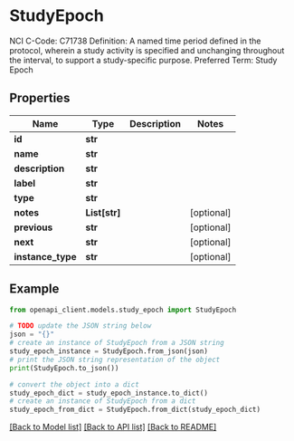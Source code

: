 # StudyEpoch

NCI C-Code: C71738 Definition: A named time period defined in the protocol, wherein a study activity is specified and unchanging throughout the interval, to support a study-specific purpose. Preferred Term: Study Epoch

## Properties

Name | Type | Description | Notes
------------ | ------------- | ------------- | -------------
**id** | **str** |  | 
**name** | **str** |  | 
**description** | **str** |  | 
**label** | **str** |  | 
**type** | **str** |  | 
**notes** | **List[str]** |  | [optional] 
**previous** | **str** |  | [optional] 
**next** | **str** |  | [optional] 
**instance_type** | **str** |  | [optional] 

## Example

```python
from openapi_client.models.study_epoch import StudyEpoch

# TODO update the JSON string below
json = "{}"
# create an instance of StudyEpoch from a JSON string
study_epoch_instance = StudyEpoch.from_json(json)
# print the JSON string representation of the object
print(StudyEpoch.to_json())

# convert the object into a dict
study_epoch_dict = study_epoch_instance.to_dict()
# create an instance of StudyEpoch from a dict
study_epoch_from_dict = StudyEpoch.from_dict(study_epoch_dict)
```
[[Back to Model list]](../README.md#documentation-for-models) [[Back to API list]](../README.md#documentation-for-api-endpoints) [[Back to README]](../README.md)



